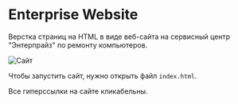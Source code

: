 # Enterprise Website

Верстка страниц на HTML в виде веб-сайта на сервисный центр "Энтерпрайз" по ремонту компьютеров.

![Сайт](https://github.com/nva2810/Enterprise_Website/assets/68200221/4e4ac953-f113-4c36-af3c-d8286e00806d)

Чтобы запустить сайт, нужно открыть файл `index.html`.

Все гиперссылки на сайте кликабельны.
